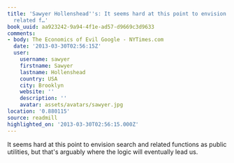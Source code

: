 ```yaml
---
title: 'Sawyer Hollenshead''s: It seems hard at this point to envision search and
  related f…'
book_uuid: aa923242-9a94-4f1e-ad57-d9669c3d9633
comments:
- body: The Economics of Evil Google - NYTimes.com
  date: '2013-03-30T02:56:15Z'
  user:
    username: sawyer
    firstname: Sawyer
    lastname: Hollenshead
    country: USA
    city: Brooklyn
    website: ''
    description: ''
    avatar: assets/avatars/sawyer.jpg
location: '0.880115'
source: readmill
highlighted_on: '2013-03-30T02:56:15.000Z'
---
```


It seems hard at this point to envision search and related functions as public utilities, but that's arguably where the logic will eventually lead us.